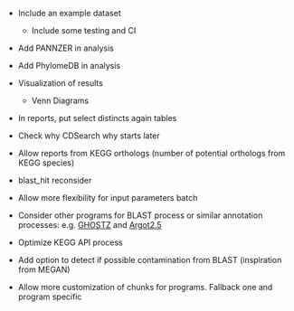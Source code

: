 * Include an example dataset
    * Include some testing and CI
* Add PANNZER in analysis
* Add PhylomeDB in analysis
* Visualization of results
    * Venn Diagrams

* In reports, put select distincts again tables
* Check why CDSearch why starts later
* Allow reports from KEGG orthologs (number of potential orthologs from KEGG species)
* blast_hit reconsider
* Allow more flexibility for input parameters batch
* Consider other programs for BLAST process or similar annotation processes: e.g. [GHOSTZ](http://www.bi.cs.titech.ac.jp/ghostz/) and [Argot2.5](http://www.medcomp.medicina.unipd.it/Argot2-5/)
* Optimize KEGG API process
* Add option to detect if possible contamination from BLAST (inspiration from MEGAN)
* Allow more customization of chunks for programs. Fallback one and program specific

